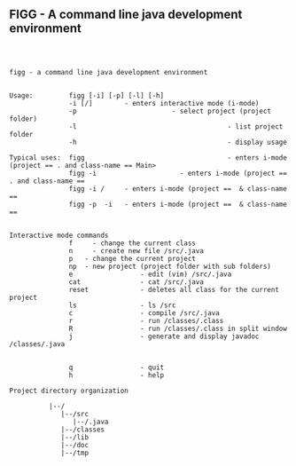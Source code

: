 ## FIGG - A command line java development environment
<pre>
<code>


figg - a command line java development environment


Usage:         figg [-i] [-p] [-l] [-h]
               -i [<gtproject-name>/]<gtclass-name>        - enters interactive mode (i-mode)
               -p <gtproject-name>                       - select project (project folder)
               -l                                      - list project folder
               -h                                      - display usage

Typical uses:  figg                                    - enters i-mode (project == . and class-name == Main>
               figg -i <gtclass-name>                    - enters i-mode (project == . and class-name == <gtclass-name>
               figg -i <gtproject-name>/<gtclass-name>     - enters i-mode (project == <gtproject-name> & class-name == <gtclass-name>
               figg -p <gtproject-name> -i <gtclass-name>  - enters i-mode (project == <gtproject-name> & class-name == <gtclass-name>


Interactive mode commands
               f <gtclass-name>    - change the current class
               n <gtclass-name>    - create new file <gtproject-name>/src/<gtclass-name>.java
               p <gtproject-name>  - change the current project
               np <gtproject-name> - new project (project folder with sub folders)
               e                 - edit (vim) <gtproject-name>/src/<gtclass-name>.java
               cat               - cat <gtproject-name>/src/<gtclass-name>.java
               reset             - deletes all class for the current project
               ls                - ls <gtproject-name>/src
               c                 - compile <gtproject-name>/src/<gtclass-name>.java
               r                 - run <gtproject-name>/classes/<gtclass-name>.class
               R                 - run <gtproject-name>/classes/<gtclass-name>.class in split window
               j                 - generate and display javadoc <gtproject-name>/classes/<gtclass-name>.java


               q                 - quit
               h                 - help

Project directory organization
          <gtFIGGPROJECTSHOME>
          |--/<gtPROJECT>
             |--/src
                |--/<gtSourceFile>.java
             |--/classes
             |--/lib
             |--/doc
             |--/tmp

</code>
</pre>
